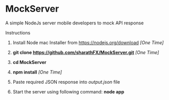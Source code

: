 # MockServer
A simple NodeJs server mobile developers to mock API response

Instructions


1. Install Node mac Installer from https://nodejs.org/download		*[One Time]*

2. **git clone https://github.com/sharathFX/MockServer.git**            *[One Time]*

3. **cd MockServer**

4. **npm install**                                                       *[One Time]*

5. Paste required JSON response into *output.json* file

6. Start the server using following command: **node app**

